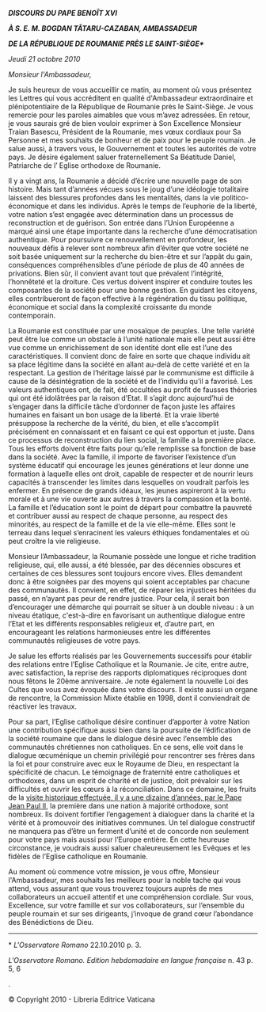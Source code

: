 ***DISCOURS DU PAPE BENOÎT XVI***

***À S. E. M. BOGDAN TĂTARU-CAZABAN, AMBASSADEUR***

***DE LA RÉPUBLIQUE DE ROUMANIE PRÈS LE SAINT-SIÈGE\****

*Jeudi 21 octobre 2010*

*Monsieur l'Ambassadeur,*

Je suis heureux de vous accueillir ce matin, au moment où vous présentez les Lettres qui vous accréditent en qualité d'Ambassadeur extraordinaire et plénipotentiaire de la République de Roumanie près le Saint-Siège. Je vous remercie pour les paroles aimables que vous m’avez adressées. En retour, je vous saurais gré de bien vouloir exprimer à Son Excellence Monsieur Traian Basescu, Président de la Roumanie, mes vœux cordiaux pour Sa Personne et mes souhaits de bonheur et de paix pour le peuple roumain. Je salue aussi, à travers vous, le Gouvernement et toutes les autorités de votre pays. Je désire également saluer fraternellement Sa Béatitude Daniel, Patriarche de l’ Eglise orthodoxe de Roumanie.

Il y a vingt ans, la Roumanie a décidé d’écrire une nouvelle page de son histoire. Mais tant d’années vécues sous le joug d’une idéologie totalitaire laissent des blessures profondes dans les mentalités, dans la vie politico-économique et dans les individus. Après le temps de l’euphorie de la liberté, votre nation s’est engagée avec détermination dans un processus de reconstruction et de guérison. Son entrée dans l’Union Européenne a marqué ainsi une étape importante dans la recherche d’une démocratisation authentique. Pour poursuivre ce renouvellement en profondeur, les nouveaux défis à relever sont nombreux afin d’éviter que votre société ne soit basée uniquement sur la recherche du bien-être et sur l’appât du gain, conséquences compréhensibles d’une période de plus de 40 années de privations. Bien sûr, il convient avant tout que prévalent l’intégrité, l’honnêteté et la droiture. Ces vertus doivent inspirer et conduire toutes les composantes de la société pour une bonne gestion. En guidant les citoyens, elles contribueront de façon effective à la régénération du tissu politique, économique et social dans la complexité croissante du monde contemporain.

La Roumanie est constituée par une mosaïque de peuples. Une telle variété peut être lue comme un obstacle à l’unité nationale mais elle peut aussi être vue comme un enrichissement de son identité dont elle est l’une des caractéristiques. Il convient donc de faire en sorte que chaque individu ait sa place légitime dans la société en allant au-delà de cette variété et en la respectant. La gestion de l’héritage laissé par le communisme est difficile à cause de la désintégration de la société et de l’individu qu’il a favorisé. Les valeurs authentiques ont, de fait, été occultées au profit de fausses théories qui ont été idolâtrées par la raison d’Etat. Il s’agit donc aujourd’hui de s’engager dans la difficile tâche d’ordonner de façon juste les affaires humaines en faisant un bon usage de la liberté. Et la vraie liberté présuppose la recherche de la vérité, du bien, et elle s’accomplit précisément en connaissant et en faisant ce qui est opportun et juste. Dans ce processus de reconstruction du lien social, la famille a la première place. Tous les efforts doivent être faits pour qu’elle remplisse sa fonction de base dans la société. Avec la famille, il importe de favoriser l’existence d’un système éducatif qui encourage les jeunes générations et leur donne une formation à laquelle elles ont droit, capable de respecter et de nourrir leurs capacités à transcender les limites dans lesquelles on voudrait parfois les enfermer. En présence de grands idéaux, les jeunes aspireront à la vertu morale et à une vie ouverte aux autres à travers la compassion et la bonté. La famille et l’éducation sont le point de départ pour combattre la pauvreté et contribuer aussi au respect de chaque personne, au respect des minorités, au respect de la famille et de la vie elle-même. Elles sont le terreau dans lequel s’enracinent les valeurs éthiques fondamentales et où peut croître la vie religieuse.

Monsieur l’Ambassadeur, la Roumanie possède une longue et riche tradition religieuse, qui, elle aussi, a été blessée, par des décennies obscures et certaines de ces blessures sont toujours encore vives. Elles demandent donc à être soignées par des moyens qui soient acceptables par chacune des communautés. Il convient, en effet, de réparer les injustices héritées du passé, en n’ayant pas peur de rendre justice. Pour cela, il serait bon d’encourager une démarche qui pourrait se situer à un double niveau : à un niveau étatique, c'est-à-dire en favorisant un authentique dialogue entre l’Etat et les différents responsables religieux et, d’autre part, en encourageant les relations harmonieuses entre les différentes communautés religieuses de votre pays.

Je salue les efforts réalisés par les Gouvernements successifs pour établir des relations entre l’Eglise Catholique et la Roumanie. Je cite, entre autre, avec satisfaction, la reprise des rapports diplomatiques réciproques dont nous fêtons le 20ème anniversaire. Je note également la nouvelle Loi des Cultes que vous avez évoquée dans votre discours. Il existe aussi un organe de rencontre, la Commission Mixte établie en 1998, dont il conviendrait de réactiver les travaux.

Pour sa part, l’Eglise catholique désire continuer d’apporter à votre Nation une contribution spécifique aussi bien dans la poursuite de l’édification de la société roumaine que dans le dialogue désiré avec l’ensemble des communautés chrétiennes non catholiques. En ce sens, elle voit dans le dialogue œcuménique un chemin privilégié pour rencontrer ses frères dans la foi et pour construire avec eux le Royaume de Dieu, en respectant la spécificité de chacun. Le témoignage de fraternité entre catholiques et orthodoxes, dans un esprit de charité et de justice, doit prévaloir sur les difficultés et ouvrir les cœurs à la réconciliation. Dans ce domaine, les fruits de la [visite historique effectuée, il y a une dizaine d’années, par le Pape Jean Paul II](/content/john-paul-ii/fr/travels/sub_index/trav_romania-1999.html), la première dans une nation à majorité orthodoxe, sont nombreux. Ils doivent fortifier l’engagement à dialoguer dans la charité et la vérité et à promouvoir des initiatives communes. Un tel dialogue constructif ne manquera pas d’être un ferment d’unité et de concorde non seulement pour votre pays mais aussi pour l’Europe entière. En cette heureuse circonstance, je voudrais aussi saluer chaleureusement les Evêques et les fidèles de l’Eglise catholique en Roumanie.

Au moment où commence votre mission, je vous offre, Monsieur l'Ambassadeur, mes souhaits les meilleurs pour la noble tache qui vous attend, vous assurant que vous trouverez toujours auprès de mes collaborateurs un accueil attentif et une compréhension cordiale. Sur vous, Excellence, sur votre famille et sur vos collaborateurs, sur l’ensemble du peuple roumain et sur ses dirigeants, j’invoque de grand cœur l’abondance des Bénédictions de Dieu.

* * *

\* *L'Osservatore Romano* 22.10.2010 p. 3.

*L'Osservatore Romano. Edition hebdomadaire en langue française* n. 43 p. 5, 6

.

© Copyright 2010 - Libreria Editrice Vaticana